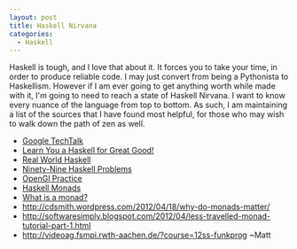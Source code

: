 ```yaml
---
layout: post
title: Haskell Nirvana
categories:
  - Haskell
---
```


Haskell is tough, and I love that about it. It forces you to take your time, in order to produce reliable code.  I may just convert from being a Pythonista to Haskellism.  However if I am ever going to get anything worth while made with it, I'm going to need to reach a state of Haskell Nirvana.  I want to know every nuance of the language from top to bottom.  As such, I am maintaining a list of the sources that I have found most helpful, for those who may wish to walk down the path of zen as well.

 -   [Google TechTalk](http://www.youtube.com/watch?v=b9FagOVqxmI&feature=related)
 -   [Learn You a Haskell for Great Good!](http://learnyouahaskell.com/chapters)
 -   [Real World Haskell](http://book.realworldhaskell.org/read/)
 -   [Ninety-Nine Haskell Problems](http://www.haskell.org/haskellwiki/H-99:_Ninety-Nine_Haskell_Problems)
 -   [OpenGl Practice](https://github.com/dagit/nehe-tuts)
 -   [Haskell Monads](http://unknownparallel.com/monads.php)
 -   [What is a monad?](http://jpembeddedsolutions.files.wordpress.com/2011/11/monads.pdf)
 -   http://cdsmith.wordpress.com/2012/04/18/why-do-monads-matter/
 -   http://softwaresimply.blogspot.com/2012/04/less-travelled-monad-tutorial-part-1.html
 -   http://videoag.fsmpi.rwth-aachen.de/?course=12ss-funkprog
~Matt

